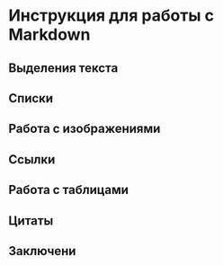 # Инструкция для работы с Markdown

## Выделения текста

## Списки

## Работа с изображениями

## Ссылки

## Работа с таблицами

## Цитаты

## Заключени